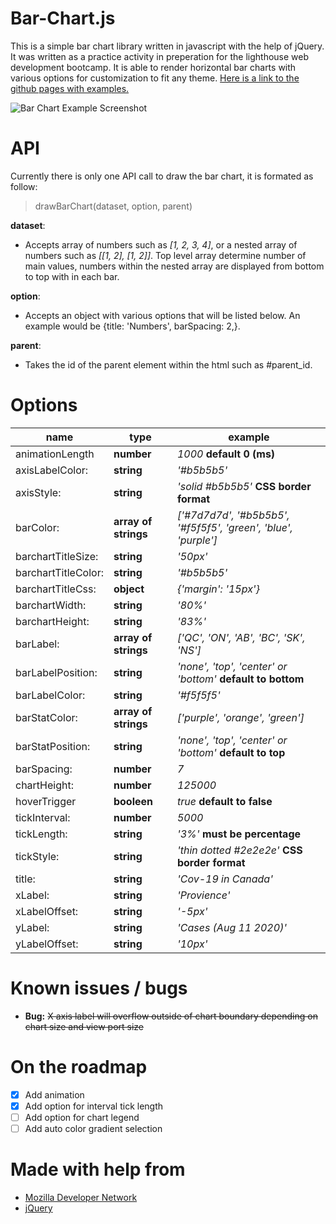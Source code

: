 # Bar-Chart.js

This is a simple bar chart library written in javascript with the help of jQuery. It was written as a practice activity in preperation for the lighthouse web development bootcamp. It is able to render horizontal bar charts with various options for customization to fit any theme. [Here is a link to the github pages with examples.](https://nx915.github.io/Bar-Chart/)

![Bar Chart Example Screenshot](https://i.imgur.com/xvVc2ra.png)

# API
Currently there is only one API call to draw the bar chart, it is formated as follow:
> drawBarChart(dataset, option, parent)

**dataset**: 
* Accepts array of numbers such as *[1, 2, 3, 4]*, or a nested array of numbers such as *[[1, 2], [1, 2]]*. Top level array determine number of main values, numbers within the nested array are displayed from bottom to top with in each bar.

**option**: 
* Accepts an object with various options that will be listed below. An example would be {title: 'Numbers', barSpacing: 2,}.

**parent**: 
* Takes the id of the parent element within the html such as #parent_id.

# Options
name | type | example
--- | --- | ---
animationLength| **number**| *1000* **default 0 (ms)**
axisLabelColor:| **string**| *'#b5b5b5'*
axisStyle:| **string**| *'solid #b5b5b5'* **CSS border format**
barColor:| **array of strings**| *['#7d7d7d', '#b5b5b5', '#f5f5f5', 'green', 'blue', 'purple']*
barchartTitleSize:| **string**| *'50px'*
barchartTitleColor:| **string**| *'#b5b5b5'*
barchartTitleCss:| **object**| *{'margin': '15px'}*
barchartWidth:| **string**| *'80%'*
barchartHeight:| **string**| *'83%'*
barLabel:| **array of strings**| *['QC', 'ON', 'AB', 'BC', 'SK', 'NS']*
barLabelPosition:| **string**| *'none', 'top', 'center' or 'bottom'* **default to bottom**
barLabelColor:| **string**| *'#f5f5f5'*
barStatColor:| **array of strings**| *['purple', 'orange', 'green']*
barStatPosition:| **string**| *'none', 'top', 'center' or 'bottom'* **default to top**
barSpacing:| **number**| *7*
chartHeight:| **number**| *125000*
hoverTrigger| **booleen**| *true* **default to false**
tickInterval:| **number**| *5000*
tickLength:| **string**| *'3%'* **must be percentage**
tickStyle:| **string**| *'thin dotted #2e2e2e'* **CSS border format**
title:| **string**| *'Cov-19 in Canada'*
xLabel:| **string**| *'Provience'*
xLabelOffset:| **string**| *'-5px'*
yLabel:| **string**| *'Cases (Aug 11 2020)'*
yLabelOffset:| **string**| *'10px'*

# Known issues / bugs
* **Bug:** ~~X axis label will overflow outside of chart boundary depending on chart size and view port size~~

# On the roadmap
- [x] Add animation
- [x] Add option for interval tick length
- [ ] Add option for chart legend
- [ ] Add auto color gradient selection

# Made with help from
* [Mozilla Developer Network](https://developer.mozilla.org)
* [jQuery](https://jquery.com)
